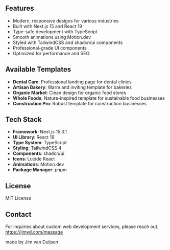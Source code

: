 ## Features

- Modern, responsive designs for various industries
- Built with Next.js 15 and React 19
- Type-safe development with TypeScript
- Smooth animations using Motion.dev
- Styled with TailwindCSS and shadcn/ui components
- Professional-grade UI components
- Optimized for performance and SEO

## Available Templates

- **Dental Care**: Professional landing page for dental clinics
- **Artisan Bakery**: Warm and inviting template for bakeries
- **Organic Market**: Clean design for organic food stores
- **Whole Foods**: Nature-inspired template for sustainable food businesses
- **Construction Pro**: Robust template for construction businesses

## Tech Stack

- **Framework**: Next.js 15.3.1
- **UI Library**: React 19
- **Type System**: TypeScript
- **Styling**: TailwindCSS 4
- **Components**: shadcn/ui
- **Icons**: Lucide React
- **Animations**: Motion.dev
- **Package Manager**: pnpm


## License
MIT License

## Contact
For inquiries about custom web development services, please reach out. https://jimvd.com/message

made by Jim van Duijsen